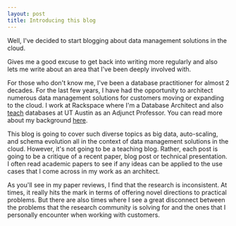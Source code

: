 ```yaml
---
layout: post
title: Introducing this blog
---
```


Well, I've decided to start blogging about data management solutions in the cloud. 

Gives me a good excuse to get back into writing more regularly and also lets me write about an area that I've been deeply involved with. 

For those who don't know me, I've been a database practitioner for almost 2 decades. For the last few years, I have had the opportunity to architect numerous data management solutions for customers moving or expanding to the cloud. I work at Rackspace where I'm a Database Architect and also <a href="http://www.cs.utexas.edu/~scohen/index.html">teach</a> databases at UT Austin as an Adjunct Professor. You can read more about my background <a href="https://www.linkedin.com/in/shirleycohen/">here</a>. 

This blog is going to cover such diverse topics as big data, auto-scaling, and schema evolution all in the context of data management solutions in the cloud. However, it's not going to be a teaching blog. Rather, each post is going to be a critique of a recent paper, blog post or technical presentation. I often read academic papers to see if any ideas can be applied to the use cases that I come across in my work as an architect. 

As you'll see in my paper reviews, I find that the research is inconsistent. At times, it really hits the mark in terms of offering novel directions to practical problems. But there are also times where I see a great disconnect between the problems that the research community is solving for and the ones that I personally encounter when working with customers.  